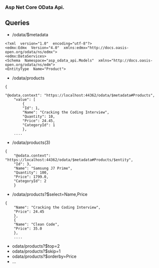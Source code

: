 ﻿### Asp Net Core OData Api. 

## Queries
- /odata/$metadata
````
<?xml  version="1.0"  encoding="utf-8"?>
<edmx:Edmx  Version="4.0"  xmlns:edmx="http://docs.oasis-open.org/odata/ns/edmx">
<edmx:DataServices>
<Schema  Namespace="asp_odata_api.Models"  xmlns="http://docs.oasis-open.org/odata/ns/edm">
<EntityType  Name="Product">
````
- /odata/products
````
{

"@odata.context": "https://localhost:44362/odata/$metadata#Products",
	"value": [
		{
		"Id": 1,
		"Name": "Cracking the Coding Interview",
		"Quantity": 10,
		"Price": 24.45,
		"CategoryId": 1
		},
	....
````
- /odata/products(3)
````
{
	"@odata.context": "https://localhost:44362/odata/$metadata#Products/$entity",
	"Id": 3,
	"Name": "Samsung J7 Prime",
	"Quantity": 100,
	"Price": 1799.0,
	"CategoryId": 2
	}
````
- /odata/products?$select=Name,Price
````
{
	"Name": "Cracking the Coding Interview",
	"Price": 24.45
	},
	{
	"Name": "Clean Code",
	"Price": 35.0
	},
	....
````
- odata/products?$top=2
- odata/products?$skip=1
- odata/products?$orderby=Price
- ...
